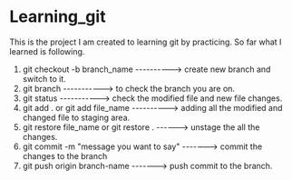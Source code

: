 # Learning_git
This is the project I am created to learning git by practicing.
So far what I learned is following.
1. git checkout -b branch_name ----------> create new branch and switch to it.
2. git branch -----------> to check the branch you are on.
3. git status -----------> check the modified file and new file changes.
4. git add . or git add file_name  ----------> adding all the modified and changed file to staging area.
5. git restore file_name or git restore . ------> unstage the all the changes.
6. git commit -m "message you want to say" -------> commit the changes to the branch
7. git push origin branch-name -------> push commit to the branch.

